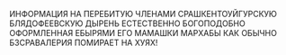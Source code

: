 ИНФОРМАЦИЯ НА ПЕРЕБИТУЮ ЧЛЕНАМИ СРАШКЕНТОУЙГУРСКУЮ БЛЯДОФЕЕВСКУЮ ДЫРЕНЬ
ЕСТЕСТВЕННО БОГОПОДОБНО ОФОРМЛЕННАЯ ЕБЫРЯМИ ЕГО МАМАШКИ МАРХАБЫ
КАК ОБЫЧНО БЗСРАВАЛЕРИЯ ПОМИРАЕТ НА ХУЯХ!
